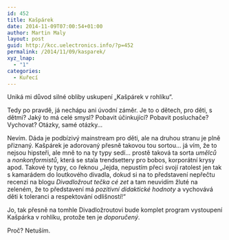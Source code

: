 ```yaml
---
id: 452
title: Kašpárek
date: 2014-11-09T07:00:54+01:00
author: Martin Maly
layout: post
guid: http://kcc.uelectronics.info/?p=452
permalink: /2014/11/09/kasparek/
xyz_lnap:
  - "1"
categories:
  - Kuřecí
---
```

Uniká mi důvod silné obliby uskupení &#8222;Kašpárek v rohlíku&#8220;.

Tedy po pravdě, já nechápu ani úvodní záměr. Je to o dětech, pro děti, s dětmi? Jaký to má celé smysl? Pobavit účinkující? Pobavit posluchače? Vychovat? Otázky, samé otázky&#8230;

Nevím. Dáda je podbízivý mainstream pro děti, ale na druhou stranu je plně přiznaný. Kašpárek je adorovaný přesně takovou tou sortou&#8230; já vím, že to nejsou hipsteři, ale mně to na ty typy sedí&#8230; prostě taková ta sorta _umělců_ a _nonkonformistů_, která se stala trendsettery pro bobos, korporátní krysy apod. Takové ty typy, co řeknou &#8222;Jejda, nepustím přeci svojí ratolest jen tak s kamarádem do loutkového divadla, dokud si na to představení nepřečtu recenzi na blogu _Divadložrout tečka cé zet_ a tam neuvidím žluté na zeleném, že to představení má _pozitivní didaktické hodnoty_ a vychovává děti k toleranci a respektování odlišností!&#8220;

Jo, tak přesně na tomhle Divadložroutovi bude komplet program vystoupení Kašpárka v rohlíku, protože ten je _doporučený_.

Proč? Netuším.